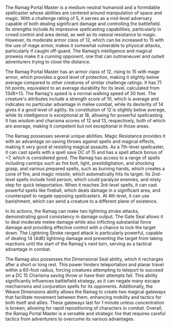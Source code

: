 The Ramag Portal Master is a medium neutral humanoid and a formidable spellcaster whose abilities are centered around manipulation of space and magic. With a challenge rating of 5, it serves as a mid-level adversary capable of both dealing significant damage and controlling the battlefield. Its strengths include its impressive spellcasting capabilities, particularly in crowd control and area denial, as well as its natural resistance to magic. However, its moderate armor class of 12, which can be increased to 15 with the use of mage armor, makes it somewhat vulnerable to physical attacks, particularly if caught off-guard. The Ramag’s intelligence and magical prowess make it a cunning opponent, one that can outmaneuver and outwit adventurers trying to close the distance.

The Ramag Portal Master has an armor class of 12, rising to 15 with mage armor, which provides a good level of protection, making it slightly below average compared to other creatures of similar challenge ratings. It has 71 hit points, equivalent to an average durability for its level, calculated from 13d8+13. The Ramag's speed is a normal walking speed of 30 feet. The creature's attributes include a strength score of 10, which is average and indicates no particular advantage in melee combat, while its dexterity of 14 gives it a good level of agility. Its constitution of 12 is slightly below average, while its intelligence is exceptional at 18, allowing for powerful spellcasting. It has wisdom and charisma scores of 12 and 13, respectively, both of which are average, making it competent but not exceptional in those areas.

The Ramag possesses several unique abilities. Magic Resistance provides it with an advantage on saving throws against spells and magical effects, making it very good at resisting magical assaults. As a 7th-level spellcaster, it can cast spells with a spell save DC of 15 and has a spell attack bonus of +7, which is considered good. The Ramag has access to a range of spells including cantrips such as fire bolt, light, prestidigitation, and shocking grasp, and various prepared spells, such as burning hands, which creates a cone of fire, and magic missile, which automatically hits its target. Its 2nd-level spells include hold person, which could paralyze enemies, and misty step for quick teleportation. When it reaches 3rd-level spells, it can cast powerful spells like fireball, which deals damage in a significant area, and counterspell to negate opposing spellcasters. At 4th level, it can use banishment, which can send a creature to a different plane of existence.

In its actions, the Ramag can make two lightning stroke attacks, demonstrating good consistency in damage output. The Gate Seal allows it to deal moderate melee damage while also inflicting substantial force damage and providing effective control with a chance to lock the target down. The Lightning Stroke ranged attack is particularly powerful, capable of dealing 14 (4d6) lightning damage and preventing the target from taking reactions until the start of the Ramag's next turn, serving as a tactical advantage in combat. 

The Ramag also possesses the Dimensional Seal ability, which it recharges after a short or long rest. This power hinders teleportation and planar travel within a 60-foot radius, forcing creatures attempting to teleport to succeed on a DC 15 Charisma saving throw or have their attempts fail. This ability significantly influences battlefield strategy, as it can negate many escape mechanisms and conjuration spells for its opponents. Additionally, the Weave Dimensions ability allows the Ramag to create two magical gateways that facilitate movement between them, enhancing mobility and tactics for both itself and allies. These gateways last for 1 minute unless concentration is broken, allowing for rapid repositioning of characters in combat. Overall, the Ramag Portal Master is a versatile and strategic foe that requires careful tactics from adventurers to overcome its various advantages.
